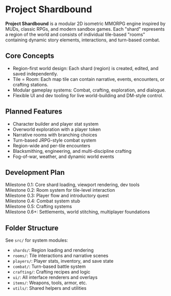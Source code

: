 # Project Shardbound

**Project Shardbound** is a modular 2D isometric MMORPG engine inspired by MUDs, classic RPGs, and modern sandbox games.
Each "shard" represents a region of the world and consists of individual tile-based "rooms" containing dynamic story elements,
interactions, and turn-based combat.

## Core Concepts

- Region-first world design: Each shard (region) is created, edited, and saved independently.
- Tile = Room: Each map tile can contain narrative, events, encounters, or crafting stations.
- Modular gameplay systems: Combat, crafting, exploration, and dialogue.
- Flexible UI and dev tooling for live world-building and DM-style control.

## Planned Features

- Character builder and player stat system
- Overworld exploration with a player token
- Narrative rooms with branching choices
- Turn-based JRPG-style combat system
- Region-wide and per-tile encounters
- Blacksmithing, engineering, and multi-discipline crafting
- Fog-of-war, weather, and dynamic world events

## Development Plan

Milestone 0.1: Core shard loading, viewport rendering, dev tools  
Milestone 0.2: Room system for tile-level interaction  
Milestone 0.3: Player flow and introductory quest  
Milestone 0.4: Combat system stub  
Milestone 0.5: Crafting systems  
Milestone 0.6+: Settlements, world stitching, multiplayer foundations

## Folder Structure

See `src/` for system modules:
- `shards/`: Region loading and rendering
- `rooms/`: Tile interactions and narrative scenes
- `players/`: Player stats, inventory, and save state
- `combat/`: Turn-based battle system
- `crafting/`: Crafting recipes and logic
- `ui/`: All interface renderers and overlays
- `items/`: Weapons, tools, armor, etc.
- `utils/`: Shared helpers and utilities
